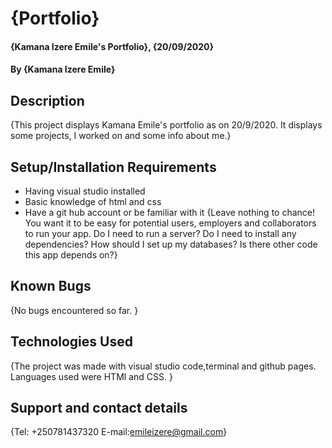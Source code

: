 # {Portfolio}
#### {Kamana Izere Emile's Portfolio}, {20/09/2020}
#### By **{Kamana Izere Emile}**
## Description
{This project displays Kamana Emile's portfolio as on 20/9/2020. It displays some projects, I worked on and some info about me.}
## Setup/Installation Requirements
* Having visual studio installed
* Basic knowledge of html and css
* Have a git hub account or be familiar with it
{Leave nothing to chance! You want it to be easy for potential users, employers and collaborators to run your app. Do I need to run a server? Do I need to install any dependencies? How should I set up my databases? Is there other code this app depends on?}
## Known Bugs
{No bugs encountered so far. }
## Technologies Used
{The project was made with visual studio code,terminal and github pages. Languages used were HTMl and CSS. }
## Support and contact details
{Tel: +250781437320 E-mail:emileizere@gmail.com}
